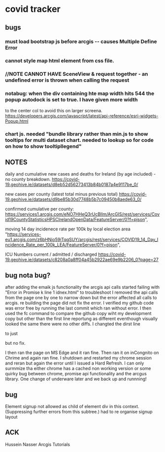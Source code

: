 # covid tracker

## bugs
### must load bootstrap js before arcgis -- causes Multiple Define Error
### cannot style map html element from css file.
### //NOTE CANNOT HAVE SceneView & request together - an undefined error is thrown when calling the request
### notabug: when the div containing hte map width hits 544 the popup autodock is set to true. I have given more width
to the center col to avoid this on larger screena.
https://developers.arcgis.com/javascript/latest/api-reference/esri-widgets-Popup.html
### chart js. needed "bundle library rather than min.js to show tooltips for multi dataset chart. needed to lookup so for code on how to show tooltipllegend"


## NOTES
daily and cumulative new cases and deaths for Ireland (by age included) - no county breakdown.
https://covid-19.geohive.ie/datasets/d8eb52d56273413b84b0187a4e9117be_0/

new cases per county (latest total minus previous total)
https://covid-19.geohive.ie/datasets/d9be85b30d7748b5b7c09450b8aede63_0/

confirmed cumulative per county:
https://services1.arcgis.com/eNO7HHeQ3rUcBllm/ArcGIS/rest/services/Covid19CountyStatisticsHPSCIrelandOpenData/FeatureServer/0?f=pjson",

moving 14 day incidenece rate per 100k by local election area
"https://services-eu1.arcgis.com/z6bHNio59iTqqSUY/arcgis/rest/services/COVID19_14_Day_Incidence_Rate_per_100k_LEA/FeatureServer/0?f=pjson",

ICU Numbers
current / admitted / discharged
https://covid-19.geohive.ie/datasets/c8208a0a8ff04a45b2922ae69e9b2206_0?page=27

## bug nota bug?
after adding the emaik js functionality the arcgis api calls started failing with "Error in Promise k line 1 idnex.html"
to troubleshoot I removed the api calls from the page one by one to narrow down but the error affected all calls to arcgis.
re building the page did not fix the error.
I verified my github code was error free by running the last commit which ran without error.
I then used the fc command to compare the github copy wiht my development copy but other than the first line reportung as different eventhough visually looked the same
there were no other diffs. 
I changted the dirst line
<!DOCTYPE html>
to just 
<html> but no fix.

I then ran the page on MS Edge and it ran fine. Then ran it on inCongnito on Chrime and again ran fine.
I shutdown and restarted my chrome session and reran but again the error until I issued a Hard Refresh.
I can only surmmize tha either chrome has a cached non working version or some quirky bug between chrome, promise api functionality and the arcgus library.
One change of underware later and we back up and runnning!


## bug
 Element signup not allowed as child of element div in this context. (Suppressing further errors from this subtree.)
 had to re organise signup layout
## ACK
Hussein Nasser Arcgis Tutorials